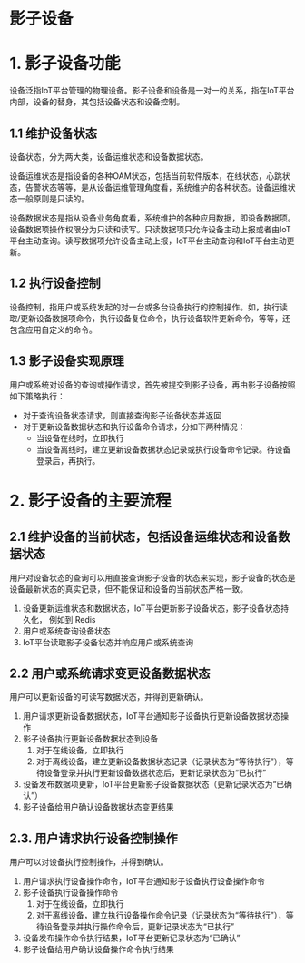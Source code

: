 # 影子设备

# 1. 影子设备功能
设备泛指IoT平台管理的物理设备。影子设备和设备是一对一的关系，指在IoT平台内部，设备的替身，其包括设备状态和设备控制。

## 1.1 维护设备状态
设备状态，分为两大类，设备运维状态和设备数据状态。

设备运维状态是指设备的各种OAM状态，包括当前软件版本，在线状态，心跳状态，告警状态等等，是从设备运维管理角度看，系统维护的各种状态。设备运维状态一般原则是只读的。

设备数据状态是指从设备业务角度看，系统维护的各种应用数据，即设备数据项。
设备数据项操作权限分为只读和读写。只读数据项只允许设备主动上报或者由IoT平台主动查询。读写数据项允许设备主动上报，IoT平台主动查询和IoT平台主动更新。

## 1.2 执行设备控制
设备控制，指用户或系统发起的对一台或多台设备执行的控制操作。如，执行读取/更新设备数据项命令，执行设备复位命令，执行设备软件更新命令，等等，还包含应用自定义的命令。


## 1.3 影子设备实现原理
用户或系统对设备的查询或操作请求，首先被提交到影子设备，再由影子设备按照如下策略执行：

* 对于查询设备状态请求，则直接查询影子设备状态并返回
* 对于更新设备数据状态和执行设备命令请求，分如下两种情况：
    * 当设备在线时，立即执行
    * 当设备离线时，建立更新设备数据状态记录或执行设备命令记录。待设备登录后，再执行。 

# 2. 影子设备的主要流程
## 2.1 维护设备的当前状态，包括设备运维状态和设备数据状态  
用户对设备状态的查询可以用直接查询影子设备的状态来实现，影子设备的状态是设备最新状态的真实记录，但不能保证和设备的当前状态严格一致。

1. 设备更新运维状态和数据状态，IoT平台更新影子设备状态，影子设备状态持久化， 例如到 Redis
2. 用户或系统查询设备状态  
3. IoT平台读取影子设备状态并响应用户或系统查询

## 2.2 用户或系统请求变更设备数据状态  
用户可以更新设备的可读写数据状态，并得到更新确认。

1. 用户请求更新设备数据状态，IoT平台通知影子设备执行更新设备数据状态操作  
2. 影子设备执行更新设备数据状态到设备  
    1. 对于在线设备，立即执行
    2. 对于离线设备，建立更新设备数据状态记录（记录状态为“等待执行”），等待设备登录并执行更新设备数据状态后，更新记录状态为“已执行”
3. 设备发布数据项更新，IoT平台更新影子设备数据状态（更新记录状态为“已确认”）  
4. 影子设备给用户确认设备数据状态变更结果  
  
## 2.3. 用户请求执行设备控制操作
用户可以对设备执行控制操作，并得到确认。

1. 用户请求执行设备操作命令，IoT平台通知影子设备执行设备操作命令  
2. 影子设备执行设备操作命令  
    1. 对于在线设备，立即执行
    2. 对于离线设备，建立执行设备操作命令记录（记录状态为“等待执行”），等待设备登录并执行操作命令后，更新记录状态为“已执行”
3. 设备发布操作命令执行结果，IoT平台更新记录状态为“已确认” 
4. 影子设备给用户确认设备操作命令执行结果 
